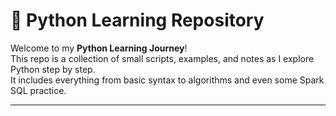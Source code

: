 # 🐍 Python Learning Repository

Welcome to my **Python Learning Journey**!  
This repo is a collection of small scripts, examples, and notes as I explore Python step by step.  
It includes everything from basic syntax to algorithms and even some Spark SQL practice.

---
